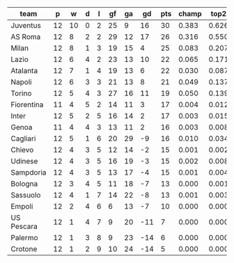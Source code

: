 |    team    | p  | w  | d | l | gf | ga | gd  | pts | champ | top2  | top3  | top4  |  5-7  | bot4  | bot3  | bot2  |
|------------|----|----|---|---|----|----|-----|-----|-------|-------|-------|-------|-------|-------|-------|-------|
| Juventus   | 12 | 10 | 0 | 2 | 25 |  9 |  16 |  30 | 0.383 | 0.626 | 0.768 | 0.857 | 0.112 | 0.000 | 0.000 | 0.000|
| AS Roma    | 12 |  8 | 2 | 2 | 29 | 12 |  17 |  26 | 0.316 | 0.550 | 0.705 | 0.810 | 0.145 | 0.000 | 0.000 | 0.000|
| Milan      | 12 |  8 | 1 | 3 | 19 | 15 |   4 |  25 | 0.083 | 0.207 | 0.350 | 0.484 | 0.299 | 0.001 | 0.000 | 0.000|
| Lazio      | 12 |  6 | 4 | 2 | 23 | 13 |  10 |  22 | 0.065 | 0.171 | 0.296 | 0.426 | 0.327 | 0.001 | 0.001 | 0.000|
| Atalanta   | 12 |  7 | 1 | 4 | 19 | 13 |   6 |  22 | 0.030 | 0.087 | 0.172 | 0.274 | 0.330 | 0.005 | 0.002 | 0.001|
| Napoli     | 12 |  6 | 3 | 3 | 21 | 13 |   8 |  21 | 0.049 | 0.137 | 0.253 | 0.374 | 0.331 | 0.003 | 0.001 | 0.000|
| Torino     | 12 |  5 | 4 | 3 | 27 | 16 |  11 |  19 | 0.050 | 0.139 | 0.249 | 0.373 | 0.324 | 0.003 | 0.001 | 0.000|
| Fiorentina | 11 |  4 | 5 | 2 | 14 | 11 |   3 |  17 | 0.004 | 0.012 | 0.033 | 0.065 | 0.169 | 0.056 | 0.030 | 0.013|
| Inter      | 12 |  5 | 2 | 5 | 16 | 14 |   2 |  17 | 0.003 | 0.015 | 0.036 | 0.067 | 0.185 | 0.053 | 0.025 | 0.011|
| Genoa      | 11 |  4 | 4 | 3 | 13 | 11 |   2 |  16 | 0.003 | 0.008 | 0.022 | 0.044 | 0.138 | 0.084 | 0.045 | 0.018|
| Cagliari   | 12 |  5 | 1 | 6 | 20 | 29 |  -9 |  16 | 0.010 | 0.034 | 0.074 | 0.126 | 0.248 | 0.029 | 0.013 | 0.004|
| Chievo     | 12 |  4 | 3 | 5 | 12 | 14 |  -2 |  15 | 0.001 | 0.002 | 0.006 | 0.015 | 0.071 | 0.177 | 0.098 | 0.044|
| Udinese    | 12 |  4 | 3 | 5 | 16 | 19 |  -3 |  15 | 0.002 | 0.008 | 0.018 | 0.039 | 0.129 | 0.096 | 0.050 | 0.020|
| Sampdoria  | 12 |  4 | 3 | 5 | 13 | 17 |  -4 |  15 | 0.001 | 0.004 | 0.011 | 0.026 | 0.089 | 0.137 | 0.075 | 0.031|
| Bologna    | 12 |  3 | 4 | 5 | 11 | 18 |  -7 |  13 | 0.000 | 0.001 | 0.002 | 0.006 | 0.034 | 0.285 | 0.180 | 0.093|
| Sassuolo   | 12 |  4 | 1 | 7 | 14 | 22 |  -8 |  13 | 0.001 | 0.003 | 0.007 | 0.015 | 0.059 | 0.189 | 0.109 | 0.050|
| Empoli     | 12 |  2 | 4 | 6 |  6 | 13 |  -7 |  10 | 0.000 | 0.000 | 0.000 | 0.001 | 0.007 | 0.603 | 0.459 | 0.295|
| US Pescara | 12 |  1 | 4 | 7 |  9 | 20 | -11 |   7 | 0.000 | 0.000 | 0.000 | 0.000 | 0.002 | 0.725 | 0.598 | 0.429|
| Palermo    | 12 |  1 | 3 | 8 |  9 | 23 | -14 |   6 | 0.000 | 0.000 | 0.000 | 0.000 | 0.003 | 0.766 | 0.646 | 0.480|
| Crotone    | 12 |  1 | 2 | 9 | 10 | 24 | -14 |   5 | 0.000 | 0.000 | 0.000 | 0.000 | 0.001 | 0.785 | 0.668 | 0.512|
